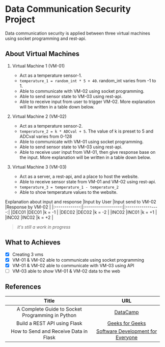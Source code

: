 # Data Communication Security Project

Data communication security is applied between three virtual machines using socket programming and rest-api.

## About Virtual Machines

1. Virtual Machine 1 (VM-01)
   - Act as a temperature sensor-1.
   - `temperature_1 = random_int * 5 + 40`. random_int varies from -1 to 1.
   - Able to communicate with VM-02 using socket programming.
   - Able to send sensor state to VM-03 using rest-api.
   - Able to receive input from user to trigger VM-02. More explanation will be written in a table down below.

2. Virtual Machine 2 (VM-02)
   - Act as a temperature sensor-2.
   - `temperature_2 = k * ADCval + 5`. The value of k is preset to 5 and ADCval varies from 0-128
   - Able to communicate with VM-01 using socket programming.
   - Able to send sensor state to VM-03 using rest-api.
   - Able to receive user input from VM-01, then give response base on the input. More explanation will be written in a table down below.

3. Virtual Machine 3 (VM-03)
   - Act as a server, a rest-api, and a place to host the website.
   - Able to receive sensor state from VM-01 and VM-02 using rest-api.
   - `temperature_3 = temperature_1 - temperature_2`
   - Able to show temperature values to the website.

Explanation about input and response
|Input by User  |Input send to VM-02  |Response by VM-02  |
|:-------------:|:-------------------:|:-----------------:|
|DEC01          |DEC01                |k = -1             |
|DEC02          |DEC02                |k = -2             |
|INC02          |INC01                |k = +1             |
|INC02          |INC02                |k = +2             |

> _it's still a work in progress_

## What to Achieves

- [x] Creating 3 vms
- [x] VM-01 & VM-02 able to communicate using socket programming
- [x] VM-01 & VM-02 able to communicate with VM-03 using API
- [ ] VM-03 able to show VM-01 & VM-02 data to the web

## References

|Title|URL|
|:-----:|:---:|
|A Complete Guide to Socket Programming in Python|[DataCamp](https://www.datacamp.com/tutorial/a-complete-guide-to-socket-programming-in-python)|
|Build a REST API using Flask|[Geeks for Geeks](https://www.geeksforgeeks.org/python-build-a-rest-api-using-flask/)|
|How to Send and Receive Data in Flask|[Software Development for Everyone](https://www.realpythonproject.com/how-to-send-and-receive-data-in-flask/)|
